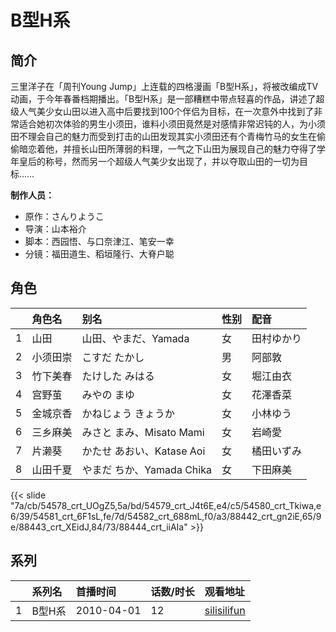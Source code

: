 # B型H系


## 简介

三里洋子在「周刊Young Jump」上连载的四格漫画「B型H系」，将被改编成TV动画，于今年春番档期播出。「B型H系」是一部糟糕中带点轻喜的作品，讲述了超级人气美少女山田以进入高中后要找到100个伴侣为目标，在一次意外中找到了非常适合她初次体验的男生小须田，谁料小须田竟然是对感情非常迟钝的人，为小须田不理会自己的魅力而受到打击的山田发现其实小须田还有个青梅竹马的女生在偷偷暗恋着他，并擅长山田所薄弱的料理，一气之下山田为展现自己的魅力夺得了学年皇后的称号，然而另一个超级人气美少女出现了，并以夺取山田的一切为目标……

**制作人员：**
- 原作：さんりようこ
- 导演：山本裕介
- 脚本：西园悟、与口奈津江、笔安一幸
- 分镜：福田道生、稻垣隆行、大脊户聪

## 角色

|     |   角色名   |   别名  | 性别 |  配音  |
|:--- |:------  |:----      |:---  |:--   |
| 1 | 山田 | 山田、やまだ、Yamada | 女 | 田村ゆかり |
| 2 | 小须田崇 | こすだ たかし | 男 | 阿部敦 |
| 3 | 竹下美春 | たけした みはる | 女 | 堀江由衣 |
| 4 | 宫野茧 | みやの まゆ | 女 | 花澤香菜 |
| 5 | 金城京香 | かねじょう きょうか | 女 | 小林ゆう |
| 6 | 三乡麻美 | みさと まみ、Misato Mami | 女 | 岩崎愛 |
| 7 | 片濑葵 | かたせ あおい、Katase Aoi | 女 | 橘田いずみ |
| 8 | 山田千夏 | やまだ ちか、Yamada Chika | 女 | 下田麻美 |

{{< slide "7a/cb/54578_crt_UOgZ5,5a/bd/54579_crt_J4t6E,e4/c5/54580_crt_Tkiwa,e6/39/54581_crt_6F1sL,fe/7d/54582_crt_688mL,f0/a3/88442_crt_gn2iE,65/9e/88443_crt_XEidJ,84/73/88444_crt_iiAIa" >}}

## 系列

|     |   系列名   |   首播时间  | 话数/时长  | 观看地址 |
|:---  |:------    |:----      |:---       |:---  |
| 1 | B型H系 | 2010-04-01 | 12 | [silisilifun](https://www.silisilifun.com/vodplay/bo77777Z/1/1/)  |



